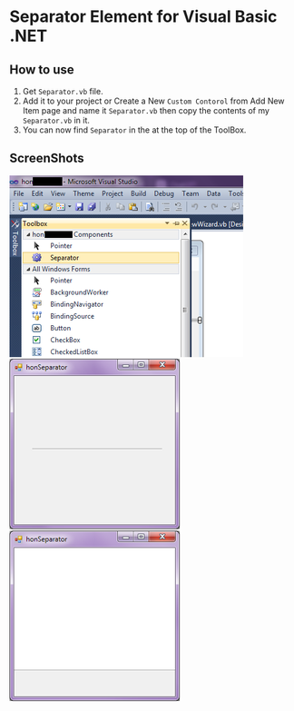 # Separator Element for Visual Basic .NET

## How to use
1. Get `Separator.vb` file.
2. Add it to your project or Create a New `Custom Contorol` from Add New Item page and name it `Separator.vb` then copy the contents of my `Separator.vb` in it.
3. You can now find `Separator` in the at the top of the ToolBox.

## ScreenShots
![Toolbox Separator ScreenShot](/ScreenShots/Sep01.png)
![honSeparator Element ScreenShot](/ScreenShots/Sep02.png)
![honSeparator Design ScreenShot](/ScreenShots/Sep03.png)
